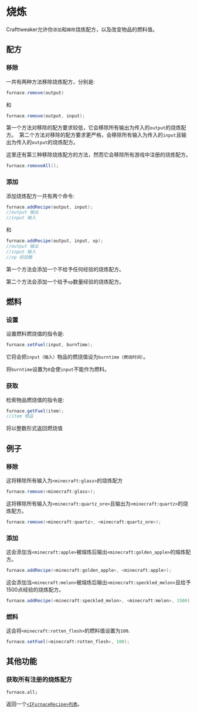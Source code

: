# 烧炼

Crafttweaker允许你`添加`和`移除`烧炼配方，以及改变物品的燃料值。


## 配方

### 移除

一共有两种方法移除烧炼配方，分别是:

```java
furnace.remove(output)
```

和

```java
furnace.remove(output, input);
```

第一个方法对移除的配方要求较低，它会移除所有输出为传入的`output`的烧炼配方。 
第二个方法对移除的配方要求更严格，会移除所有输入为传入的`input`且输出为传入的`output`的烧炼配方。

这里还有第三种移除烧炼配方的方法，然而它会移除所有游戏中注册的烧炼配方。

```java
furnace.removeAll();
```

### 添加

添加烧炼配方一共有两个命令:

```java
furnace.addRecipe(output, input);
//output 输出
//input 输入
```

和

```java
furnace.addRecipe(output, input, xp);
//output 输出
//input 输入
//xp 经验数
```

第一个方法会添加一个不给予任何经验的烧炼配方。

第二个方法会添加一个给予`xp`数量经验的烧炼配方。


## 燃料

### 设置

设置燃料燃烧值的指令是:

```java
furnace.setFuel(input, burnTime);
```

它将会把`input（输入）`物品的燃烧值设为`burntime（燃烧时间）`。
 
将`burntime`设置为`0`会使`input`不能作为燃料。

### 获取

检索物品燃烧值的指令是:

```java
furnace.getFuel(item); 
//item 物品
```

将以整数形式返回燃烧值

## 例子

### 移除

这将移除所有输入为`<minecraft:glass>`的烧炼配方

```java
furnace.remove(<minecraft:glass>);
```

这将移除所有输入为`<minecraft:quartz_ore>`且输出为`<minecraft:quartz>`的烧炼配方。

```java
furnace.remove(<minecraft:quartz>, <minecraft:quartz_ore>);
```

### 添加

这会添加当`<minecraft:apple>`被熔炼后输出`<minecraft:golden_apple>`的熔炼配方。 

```java
furnace.addRecipe(<minecraft:golden_apple>, <minecraft:apple>);
```

这会添加当`<minecraft:melon>`被熔炼后输出`<minecraft:speckled_melon>`且给予1500点经验的烧炼配方。

```java
furnace.addRecipe(<minecraft:speckled_melon>, <minecraft:melon>, 1500);
```

### 燃料

这会将`<minecraft:rotten_flesh>`的燃料值设置为`100`.

```java
furnace.setFuel(<minecraft:rotten_flesh>, 100);
```



## 其他功能
### 获取所有注册的烧炼配方
```
furnace.all;
```
返回一个[`<IFurnaceRecipe>列表`](IFurnaceRecipe)。
